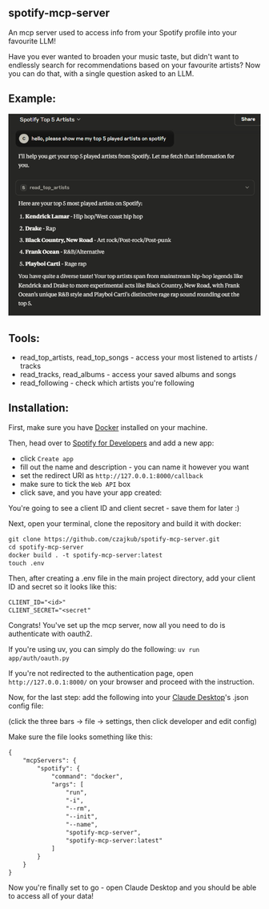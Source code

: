 ## spotify-mcp-server

An mcp server used to access info from your Spotify profile into your favourite LLM!

Have you ever wanted to broaden your music taste, but didn't want to endlessly search for recommendations based on your favourite artists? Now you can do that, with a single question asked to an LLM.

## Example:
![image](spotify_example.png)

## Tools:
- read_top_artists, read_top_songs - access your most listened to artists / tracks
- read_tracks, read_albums - access your saved albums and songs
- read_following - check which artists you're following

## Installation:
First, make sure you have [Docker](https://www.docker.com/) installed on your machine.

Then, head over to [Spotify for Developers](https://developer.spotify.com/dashboard) and add a new app:
- click `Create app`
- fill out the name and description - you can name it however you want
- set the redirect URI as `http://127.0.0.1:8000/callback`
- make sure to tick the `Web API` box
- click save, and you have your app created:

You're going to see a client ID and client secret - save them for later :)

Next, open your terminal, clone the repository and build it with docker:
```
git clone https://github.com/czajkub/spotify-mcp-server.git
cd spotify-mcp-server
docker build . -t spotify-mcp-server:latest
touch .env
```

Then, after creating a .env file in the main project directory, add your client ID and secret so it looks like this:
```
CLIENT_ID="<id>"
CLIENT_SECRET="<secret"
```

Congrats! You've set up the mcp server, now all you need to do is authenticate with oauth2.

If you're using uv, you can simply do the following:
`uv run app/auth/oauth.py`

If you're not redirected to the authentication page, open `http://127.0.0.1:8000/` on your browser and proceed with the instruction.


Now, for the last step: add the following into your [Claude Desktop](https://claude.ai/download)'s .json config file:

(click the three bars -> file -> settings, then click developer and edit config)

Make sure the file looks something like this:
```
{
	"mcpServers": {
		"spotify": {
			"command": "docker",
			"args": [
				"run",
				"-i",
				"--rm",
				"--init",
				"--name",
				"spotify-mcp-server",
				"spotify-mcp-server:latest"
			]
		}
	}
}
```

Now you're finally set to go - open Claude Desktop and you should be able to access all of your data!

